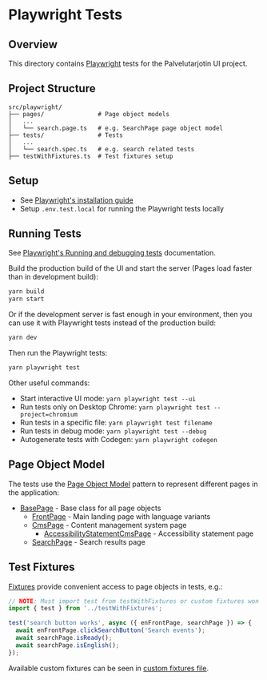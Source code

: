# Playwright Tests

## Overview

This directory contains [Playwright](https://playwright.dev/) tests for the Palvelutarjotin UI project.

## Project Structure

```
src/playwright/
├── pages/               # Page object models
│   ...
│   └── search.page.ts   # e.g. SearchPage page object model
├── tests/               # Tests
│   ...
│   └── search.spec.ts   # e.g. search related tests
├── testWithFixtures.ts  # Test fixtures setup
```

## Setup

- See [Playwright's installation guide](https://playwright.dev/docs/intro)
- Setup `.env.test.local` for running the Playwright tests locally

## Running Tests

See [Playwright's Running and debugging tests](https://playwright.dev/docs/running-tests) documentation.

Build the production build of the UI and start the server
(Pages load faster than in development build):
```bash
yarn build
yarn start
```
Or if the development server is fast enough in your environment, then you can
use it with Playwright tests instead of the production build:
```bash
yarn dev
```

Then run the Playwright tests:
```bash
yarn playwright test
```

Other useful commands:

- Start interactive UI mode: `yarn playwright test --ui`
- Run tests only on Desktop Chrome: `yarn playwright test --project=chromium`
- Run tests in a specific file: `yarn playwright test filename`
- Run tests in debug mode: `yarn playwright test --debug`
- Autogenerate tests with Codegen: `yarn playwright codegen`

## Page Object Model

The tests use the [Page Object Model](https://playwright.dev/docs/pom) pattern to represent different pages in the application:

- [BasePage](./pages/base.page.ts) - Base class for all page objects
  - [FrontPage](./pages/front.page.ts) - Main landing page with language variants
  - [CmsPage](./pages/cms.page.ts) - Content management system page
    - [AccessibilityStatementCmsPage](./pages/accessibilityStatementCms.page.ts) - Accessibility statement page
  - [SearchPage](./pages/search.page.ts) - Search results page

## Test Fixtures

[Fixtures](https://playwright.dev/docs/test-fixtures) provide convenient access to page objects in tests, e.g.:

```typescript
// NOTE: Must import test from testWithFixtures or custom fixtures won't be available!
import { test } from '../testWithFixtures';

test('search button works', async ({ enFrontPage, searchPage }) => {
  await enFrontPage.clickSearchButton('Search events');
  await searchPage.isReady();
  await searchPage.isEnglish();
});
```

Available custom fixtures can be seen in [custom fixtures file](./testWithFixtures.ts).